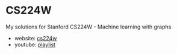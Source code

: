 # CS224W

My solutions for Stanford CS224W - Machine learning with graphs

- website: [cs224w](http://web.stanford.edu/class/cs224w/)
- youtube: [playlist](https://www.youtube.com/watch?v=JAB_plj2rbA&list=PLoROMvodv4rPLKxIpqhjhPgdQy7imNkDn)
